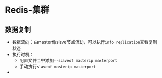 # Redis-集群

## 数据复制

- 数据流向：由master像slave节点流动，可以执行`info replication`查看复制状态
- 执行时机：
  - 配置文件当中添加`--slaveof masterip masterport`
  - 手动执行`slaveof masterip masterport`
- 

